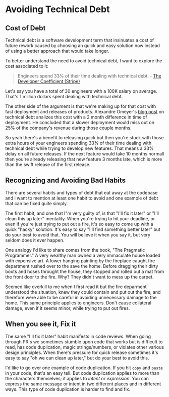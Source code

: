 # Avoiding Technical Debt

## Cost of Debt

Technical debt is a software development term that insinuates a cost of future rework caused by choosing an quick and easy solution now instead of using a better approach that would take longer.


To better understand the need to avoid technical debt, I want to explore the cost associated to it:


> Engineers spend 33% of their time dealing with technical debt. - [The Developer Coefficient (Stripe)](https://stripe.com/files/reports/the-developer-coefficient.pdf)


Let's say you have a total of 30 engineers with a 100K salary on average. That's 1 million dollars spent dealing with technical debt.


The other side of the argument is that we're making up for that cost with fast deployment and releases of products. Alexandre Omeyer's [blog post](https://www.stepsize.com/blog/cost-of-technical-debt) on technical debt analizes this cost with a 2 month difference in time of deployment. He concluded that a slower deployment would miss out on 25% of the company's revenue during those couple months. 


So yeah there's a benefit to releasing quick but then you're stuck with those extra hours of your engineers spending 33% of their time dealing with technical debt while trying to develop new features. That means a 33% delay on all future releases. If the next feature would take 10 months normall then you're already releasing that new feature 3 months late, which is more than the swift release of the first release. 

## Recognizing and Avoiding Bad Habits

There are several habits and types of debt that eat away at the codebase and I want to mention at least one habit to avoid and one example of debt that can be fixed quite simply.


The first habit, and one that I"m very guilty of, is that "I'll fix it later" or "I'll clean this up later" mentality. When you're trying to hit your deadline, or even if you're just trying to put out a fire, it's so easy to come up with a quick "hacky" solution. It's easy to say "I'll find something better later" but do your best to avoid that. You will believe it when you say it, but very seldom does it ever happen. 


One analogy I'd like to share comes from the book, "The Pragmatic Programmer." A very wealthy man owned a very immaculate house loaded with expensive art. A lower hanging painting by the fireplace caught fire department rushed over to the save the home. Before dragging their dirty boots and hoses throught the house, they stopped and rolled out a mat from the front door to the fire. Why? They didn't want to mess up the carpet. 


Seemed like overkill to me when I first read it but the fire deparment understood the situation, knew they could contain and put out the fire, and therefore were able to be careful in avoiding unnecessary damage to the home. This same principle applies to engineers. Don't cause collateral damage, even if it seems minor, while trying to put out fires. 

## When you see it, Fix it

The same "I'll fix it later" habit manifests in code reviews. When going through PR's we sometimes stumble upon code that works but is difficult to read, has code duplication, magic strings/numbers, or violates other various design principles. When there's pressure for quick release sometimes it's easy to say "oh we can clean up later," but do your best to avoid this. 


I'd like to go over one example of code duplication. If you hit `copy` and `paste` in your code, that's an easy tell. But code duplication applies to more than the characters themselves; it applies to _intent_ or _expression_. You can express the same message or intent in two different places and in different ways. This type of code duplication is harder to find and fix. 